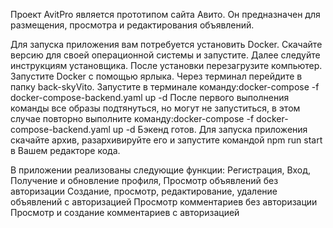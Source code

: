 Проект AvitPro является прототипом сайта Авито.
Он предназначен для размещения, просмотра и редактирования объявлений.

Для запуска приложения вам потребуется установить Docker.
Скачайте версию для своей операционной системы и запустите.
Далее следуйте инструкциям установщика.
После установки перезагрузите компьютер.
Запустите Docker с помощью ярлыка.
Через терминал перейдите в папку back-skyVito.
Запустите в терминале команду:docker-compose -f docker-compose-backend.yaml up -d
После первого выполнения команды все образы подтянуться, но могут не запуститься, в этом случае повторно выполните команду:docker-compose -f docker-compose-backend.yaml up -d
Бэкенд готов.
Для запуска приложения скачайте архив, разархивируйте его и запустите командой npm run start в Вашем редакторе кода.

В приложении реализованы следующие функции:
Регистрация,
Вход,
Получение и обновление профиля,
Просмотр объявлений без авторизации
Создание, просмотр, редактирование, удаление объявлений с авторизацией
Просмотр комментариев без авторизации
Просмотр и создание комментариев с авторизацией
